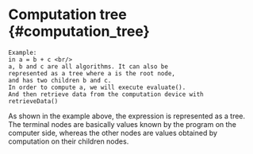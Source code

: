 Computation tree    {#computation_tree}
================



    Example:
    in a = b + c <br/>
    a, b and c are all algorithms. It can also be
    represented as a tree where a is the root node,
    and has two children b and c.
    In order to compute a, we will execute evaluate().
    And then retrieve data from the computation device with
    retrieveData()

As shown in the example above, the expression is represented as
a tree. The terminal nodes are basically values known by the
program on the computer side, whereas the other nodes are values
obtained by computation on their children nodes.

